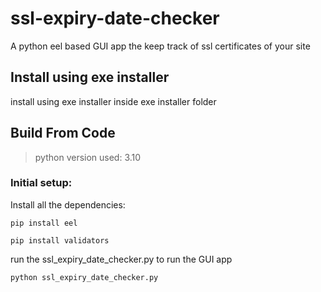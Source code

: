 # ssl-expiry-date-checker
A python eel based GUI app the keep track of ssl certificates of your site

## Install using exe installer
install using exe installer inside exe installer folder

## Build From Code
>python version used: 3.10

### Initial setup:
Install all the dependencies:

`pip install eel`

`pip install validators`
 
 run the ssl_expiry_date_checker.py to run the GUI app
 
`python ssl_expiry_date_checker.py`
 
